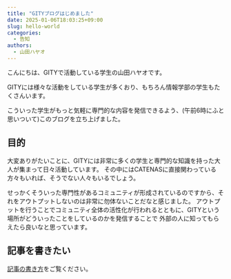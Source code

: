 ```yaml
---
title: "GITYブログはじめました"
date: 2025-01-06T18:03:25+09:00
slug: hello-world
categories:
  - 告知
authors: 
  - 山田ハヤオ
---
```


こんにちは、GITYで活動している学生の山田ハヤオです。

GITYには様々な活動をしている学生が多くおり、もちろん情報学部の学生もたくさんいます。

こういった学生がもっと気軽に専門的な内容を発信できるよう、(午前6時にふと思いついて)このブログを立ち上げました。

## 目的

大変ありがたいことに、GITYには非常に多くの学生と専門的な知識を持った大人が集まって日々活動しています。
その中にはCATENASに直接関わっている方々もいれば、そうでない人々もいるでしょう。

せっかくそういった専門性があるコミュニティが形成されているのですから、それをアウトプットしないのは非常に勿体ないことだなと感じました。
アウトプットを行うことでコミュニティ全体の活性化が行われるとともに、GITYという場所がどういったことをしているのかを発信することで
外部の人に知ってもらえたら良いなと思っています。

## 記事を書きたい

[記事の書き方](/how-to-write)をご覧ください。
